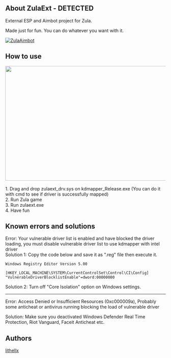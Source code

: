 ## About ZulaExt - DETECTED

External ESP and Aimbot project for Zula.

Made just for fun. You can do whatever you want with it.

[![ZulaAimbot](https://img.shields.io/github/downloads/lithellx/zulaext/total?style=for-the-badge&label=zulaext%20Downloads&color=red)](https://github.com/lithellx/zulaext/releases)

## How to use
<a href="https://streamable.com/nimbcy">
    <img src="https://cdn-cf-east.streamable.com/image/nimbcy.jpg" width="640" height="360"/>
</a>
<br><br>
1. Drag and drop zulaext_drv.sys on kdmapper_Release.exe (You can do it with cmd to see if driver is successfully mapped)<br>
2. Run Zula game<br>
3. Run zulaext.exe<br>
4. Have fun

<br>

## Known errors and solutions
Error: Your vulnerable driver list is enabled and have blocked the driver loading, you must disable vulnerable driver list to use kdmapper with intel driver
<br>
Solution 1: Copy the code below and save it as ".reg" file then execute it.
```
Windows Registry Editor Version 5.00

[HKEY_LOCAL_MACHINE\SYSTEM\CurrentControlSet\Control\CI\Config]
"VulnerableDriverBlocklistEnable"=dword:00000000
```

Solution 2: Turn off "Core Isolation" option on Windows settings.
<hr>
Error: Access Denied or Insufficient Resources (0xc000009a), Probably some anticheat or antivirus running blocking the load of vulnerable driver

Solution: Make sure you deactivated Windows Defender Real Time Protection, Riot Vanguard, Faceit Anticheat etc. 

## Authors
[lithellx](https://github.com/lithellx)
